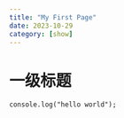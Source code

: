 ```yaml
---
title: "My First Page"
date: 2023-10-29
category: [show]
---
```


# 一级标题
```
console.log("hello world");
```
